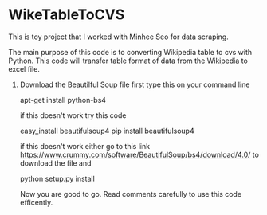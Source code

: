 # WikeTableToCVS
This is toy project that I worked with Minhee Seo for data scraping.


The main purpose of this code is to converting Wikipedia table to cvs with Python. 
This code will transfer table format of data from the Wikipedia to excel file. 


1. Download the Beautilful Soup file first 
    type this on your command line
    
    
    apt-get install python-bs4
    
    
    if this doesn't work 
    try this code
    
    
    easy_install beautifulsoup4
    pip install beautifulsoup4
    
    
    
    
    if this doesn't work either
    go to this link
    https://www.crummy.com/software/BeautifulSoup/bs4/download/4.0/
    to download the file and 
    
    
    python setup.py install
    
    
    Now you are good to go. 
    Read comments carefully to use this code efficently. 
